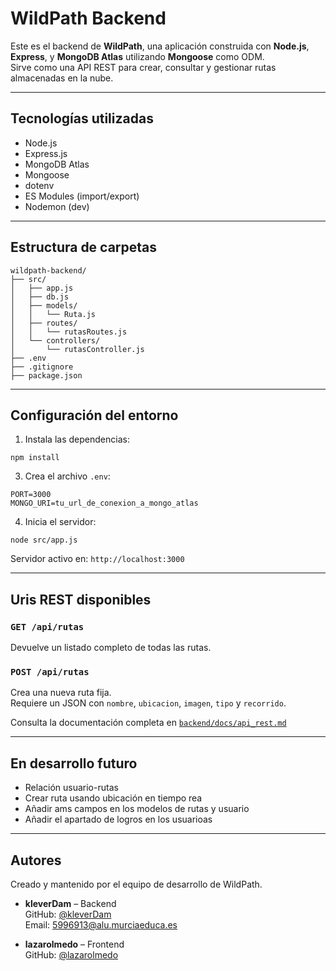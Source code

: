 #  WildPath Backend

Este es el backend de **WildPath**, una aplicación construida con **Node.js**, **Express**, y **MongoDB Atlas** utilizando **Mongoose** como ODM.  
Sirve como una API REST para crear, consultar y gestionar rutas almacenadas en la nube.

---

##  Tecnologías utilizadas

- Node.js
- Express.js
- MongoDB Atlas
- Mongoose
- dotenv
- ES Modules (import/export)
- Nodemon (dev)

---

##  Estructura de carpetas

```
wildpath-backend/
├── src/
│   ├── app.js               
│   ├── db.js                
│   ├── models/
│   │   └── Ruta.js          
│   ├── routes/
│   │   └── rutasRoutes.js   
│   └── controllers/
│       └── rutasController.js 
├── .env
├── .gitignore
├── package.json
```

---

##  Configuración del entorno

1. Instala las dependencias:
```
npm install
```

3. Crea el archivo `.env`:
```
PORT=3000
MONGO_URI=tu_url_de_conexion_a_mongo_atlas
```

4. Inicia el servidor:
```
node src/app.js
```

Servidor activo en: `http://localhost:3000`

---

## Uris REST disponibles

### `GET /api/rutas`
Devuelve un listado completo de todas las rutas.

### `POST /api/rutas`
Crea una nueva ruta fija.  
Requiere un JSON con `nombre`, `ubicacion`, `imagen`, `tipo` y `recorrido`.

Consulta la documentación completa en [`backend/docs/api_rest.md`](./)

---

## En desarrollo futuro
- Relación usuario-rutas
- Crear ruta usando ubicación en tiempo rea
- Añadir ams campos en los modelos de rutas y usuario
- Añadir el apartado de logros en los usuarioas 
---

## Autores
Creado y mantenido por el equipo de desarrollo de WildPath.

- **kleverDam** – Backend  
  GitHub: [@kleverDam](https://github.com/kleverDam)  
  Email: 5996913@alu.murciaeduca.es

- **lazarolmedo** – Frontend  
  GitHub: [@lazarolmedo](https://github.com/lazarolmedo)



